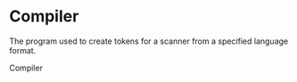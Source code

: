 Compiler
========


The program used to create tokens for a scanner from a specified language format.


Compiler
